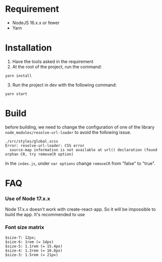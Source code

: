 # Requirement

- NodeJS 16.x.x or fewer
- Yarn 

# Installation

1. Have the tools asked in the requirement
2. At the root of the project, run the command:
````shell
yarn install
````
3. Run the project in dev with the following command:
````shell
yarn start
````

# Build

before building, we need to change the configuration of one of the library 
`node_modules/resolve-url-loader` to avoid the following issue.
````
./src/styles/global.scss
Error: resolve-url-loader: CSS error
  source-map information is not available at url() declaration (found orphan CR, try removeCR option)

````

In the `index.js`, under `var options` change `removeCR` from "false" to "true".

# FAQ

### Use of Node 17.x.x

Node 17.x.x doesn't work with create-react-app. So it will be impossible to build the app.
It's recommended to use 

### Font size matrix

````
$size-7: 12px;
$size-6: 1rem (= 14px)
$size-5: 1.1rem (= 15.4px)
$size-4: 1.2rem (= 16.8px)
$size-3: 1.5rem (= 21px)
````